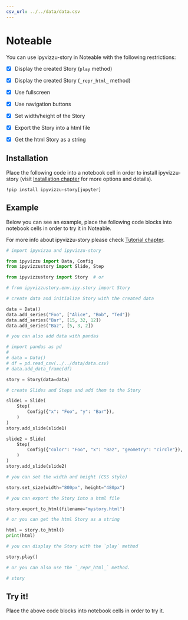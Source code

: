 ```yaml
---
csv_url: ../../data/data.csv
---
```


# Noteable

You can use ipyvizzu-story in Noteable with the following restrictions:

- [x] Display the created Story (`play` method)

- [x] Display the created Story (`_repr_html_` method)

- [x] Use fullscreen

- [x] Use navigation buttons

- [x] Set width/height of the Story

- [x] Export the Story into a html file

- [x] Get the html Story as a string

## Installation

Place the following code into a notebook cell in order to install ipyvizzu-story
(visit [Installation chapter](../../installation.md) for more options and
details).

```
!pip install ipyvizzu-story[jupyter]
```

## Example

Below you can see an example, place the following code blocks into notebook
cells in order to try it in Noteable.

For more info about ipyvizzu-story please check
[Tutorial chapter](../../tutorial/index.md).

```python
# import ipyvizzu and ipyvizzu-story

from ipyvizzu import Data, Config
from ipyvizzustory import Slide, Step

from ipyvizzustory import Story  # or

# from ipyvizzustory.env.ipy.story import Story
```

```python
# create data and initialize Story with the created data

data = Data()
data.add_series("Foo", ["Alice", "Bob", "Ted"])
data.add_series("Bar", [15, 32, 12])
data.add_series("Baz", [5, 3, 2])

# you can also add data with pandas

# import pandas as pd
#
# data = Data()
# df = pd.read_csv(../../data/data.csv)
# data.add_data_frame(df)

story = Story(data=data)
```

```python
# create Slides and Steps and add them to the Story

slide1 = Slide(
    Step(
        Config({"x": "Foo", "y": "Bar"}),
    )
)
story.add_slide(slide1)

slide2 = Slide(
    Step(
        Config({"color": "Foo", "x": "Baz", "geometry": "circle"}),
    )
)
story.add_slide(slide2)
```

```python
# you can set the width and height (CSS style)

story.set_size(width="800px", height="480px")
```

```python
# you can export the Story into a html file

story.export_to_html(filename="mystory.html")

# or you can get the html Story as a string

html = story.to_html()
print(html)
```

```python
# you can display the Story with the `play` method

story.play()
```

```python
# or you can also use the `_repr_html_` method.

# story
```

## Try it!

Place the above code blocks into notebook cells in order to try it.
